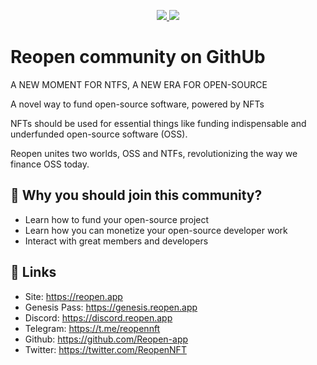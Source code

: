 <p align="center">
  <a href="https://twitter.com/reopennft">
    <img src="https://img.shields.io/twitter/follow/reopennft?label=Twitter&logo=twitter&style=for-the-badge&colorB=00ACEE" />
  </a>
  <a href="https://discord.reopen.app">
    <img src="https://img.shields.io/discord/975903834079645727?logo=discord&style=for-the-badge&colorB=5865F2" />
  </a>
</p>

# Reopen community on GithUb

A NEW MOMENT FOR NTFS, A NEW ERA FOR OPEN-SOURCE

A novel way to fund open-source software, powered by NFTs

NFTs should be used for essential things like funding indispensable and underfunded open-source software (OSS).

Reopen unites two worlds, OSS and NTFs, revolutionizing the way we finance OSS today.

## 💊 Why you should join this community?

- Learn how to fund your open-source project
- Learn how you can monetize your open-source developer work
- Interact with great members and developers


## 🔗 Links

- Site: <https://reopen.app>
- Genesis Pass: <https://genesis.reopen.app>
- Discord: <https://discord.reopen.app>
- Telegram: <https://t.me/reopennft>
- Github: <https://github.com/Reopen-app>
- Twitter: <https://twitter.com/ReopenNFT>
